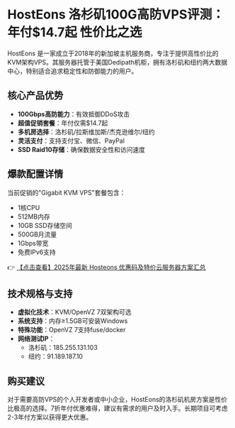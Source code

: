 # HostEons 洛杉矶100G高防VPS评测：年付$14.7起 性价比之选

HostEons 是一家成立于2018年的新加坡主机服务商，专注于提供高性价比的KVM架构VPS。其服务器托管于美国Dedipath机柜，拥有洛杉矶和纽约两大数据中心，特别适合追求稳定性和防御能力的用户。

## 核心产品优势

- **100Gbps高防能力**：有效抵御DDoS攻击
- **超值促销套餐**：年付仅需$14.7起
- **多机房选择**：洛杉矶/拉斯维加斯/杰克逊维尔/纽约
- **灵活支付**：支持支付宝、微信、PayPal
- **SSD Raid10存储**：确保数据安全性和访问速度

## 爆款配置详情

当前促销的"Gigabit KVM VPS"套餐包含：
- 1核CPU
- 512MB内存
- 10GB SSD存储空间
- 500GB月流量
- 1Gbps带宽
- 免费IPv6支持

👉 [【点击查看】2025年最新 Hosteons 优惠码及特价云服务器方案汇总](https://bit.ly/hosteons)

## 技术规格与支持

- **虚拟化技术**：KVM/OpenVZ 7双架构可选
- **系统支持**：内存≥1.5GB可安装Windows
- **特殊功能**：OpenVZ 7支持fuse/docker
- **网络测试IP**：
  - 洛杉矶：185.255.131.103
  - 纽约：91.189.187.10

## 购买建议

对于需要高防VPS的个人开发者或中小企业，HostEons的洛杉矶机房方案是性价比极高的选择。7折年付优惠难得，建议有需求的用户及时入手。长期项目可考虑2-3年付方案以获得更大优惠。
